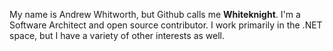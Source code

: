 My name is Andrew Whitworth, but Github calls me **Whiteknight**. I'm a Software Architect and open source contributor. I work primarily in the .NET space, but I have a variety of other interests as well.
